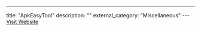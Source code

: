 ---
title: "ApkEasyTool"
description: ""
external_category: "Miscellaneous"
---[Visit Website](https://forum.xda-developers.com/android/software-hacking/tool-apk-easy-tool-v1-02-windows-gui-t3333960)

